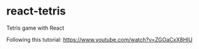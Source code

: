 # react-tetris
Tetris game with React

Following this tutorial: https://www.youtube.com/watch?v=ZGOaCxX8HIU